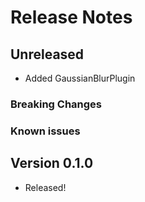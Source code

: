 # Release Notes

## Unreleased

- Added GaussianBlurPlugin

### Breaking Changes

### Known issues

## Version 0.1.0

- Released!
